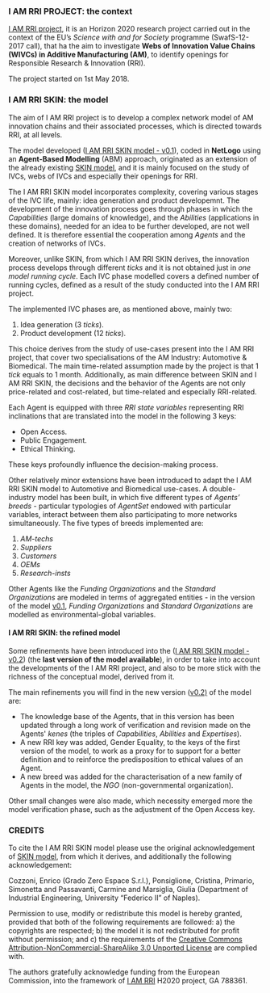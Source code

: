 ### I AM RRI PROJECT: the context
[I AM RRI project](https://iamrri.eu), it is an Horizon 2020 research project carried out in the context of the EU’s _Science with and for Society_ programme (SwafS-12-2017 call), that ha the aim to investigate **Webs of Innovation Value Chains (WIVCs) in Additive Manufacturing (AM)**, to identify openings for Responsible Research & Innovation (RRI).

The project started on 1st May 2018.

### I AM RRI SKIN: the model
The aim of I AM RRI project is to develop a complex network model of AM innovation chains and their associated processes, which is directed towards RRI, at all levels.

The model developed ([I AM RRI SKIN model - v0.1](https://github.com/GradoZeroTeam/IAMRRI/blob/master/IAMRRI-ver0.1.nlogo)), coded in **NetLogo** using an **Agent-Based Modelling** (ABM) approach, originated as an extension of the already existing [SKIN model](https://cress.soc.surrey.ac.uk/skin/), and it is mainly focused on the study of IVCs, webs of IVCs and especially their openings for RRI.

The I AM RRI SKIN model incorporates complexity, covering various stages of the IVC life, mainly: idea generation and product developemnt.
The development of the innovation process goes through phases in which the _Capabilities_ (large domains of knowledge), and the _Abilities_ (applications in these domains), needed for an idea to be further developed, are not well defined. It is therefore essential the cooperation among _Agents_ and the creation of networks of IVCs. 

Moreover, unlike SKIN, from which I AM RRI SKIN derives, the innovation process develops through different _ticks_ and it is not obtained just in _one model running cycle_.
Each IVC phase modelled covers a defined number of running cycles, defined as a result of the study conducted into the I AM RRI project. 

The implemented IVC phases are, as mentioned above, mainly two:
1. Idea generation (3 _ticks_).
2. Product development (12 _ticks_).

This choice derives from the study of use-cases present into the I AM RRI project, that cover two specialisations of the AM Industry: Automotive & Biomedical.
The main time-related assumption made by the project is that 1 _tick_ equals to 1 month.
Additionally, as main difference between SKIN and I AM RRI SKIN, the decisions and the behavior of the Agents are not only price-related and cost-related, but time-related and especially RRI-related.

Each Agent is equipped with three _RRI state variables_ representing RRI inclinations that are translated into the model in the following 3 keys:
- Open Access.
- Public Engagement.
- Ethical Thinking.

These keys profoundly influence the decision-making process.

Other relatively minor extensions have been introduced to adapt the I AM RRI SKIN model to Automotive and Biomedical use-cases.
A double-industry model has been built, in which five different types of _Agents’ breeds_  - particular typologies of _AgentSet_ endowed with particular variables, interact between them also participating to more networks simultaneously.
The five types of breeds implemented are:
1. _AM-techs_
2. _Suppliers_
3. _Customers_
4. _OEMs_
5. _Research-insts_ 

Other Agents like the _Funding Organizations_ and the _Standard Organizations_ are modeled in terms of aggregated entities - in the version of the model [v0.1](https://github.com/GradoZeroTeam/IAMRRI/blob/master/IAMRRI-ver0.1.nlogo), _Funding Organizations_ and _Standard Organizations_ are modelled as environmental-global variables.

#### I AM RRI SKIN: the refined model

Some refinements have been introduced into the ([I AM RRI SKIN model - v0.2](https://github.com/GradoZeroTeam/IAMRRI/blob/master/IAMRRI-ver0.2.nlogo)) (the **last version of the model available**), in order to take into account the developments of the I AM RRI project, and also to be more stick with the richness of the conceptual model, derived from it.

The main refinements you will find in the new version ([v0.2)](https://github.com/GradoZeroTeam/IAMRRI/blob/master/IAMRRI-ver0.2.nlogo) of the model are: 
- The knowledge base of the Agents, that in this version has been updated through a long work of verification and revision made on the Agents' _kenes_ (the triples of _Capabilities_, _Abilities_ and _Expertises_).
- A new RRI key was added, Gender Equality, to the keys of the first version of the model, to work as a proxy for to support for a better definition and to reinforce the predisposition to ethical values of an Agent.
- A new breed was added for the characterisation of a new family of Agents in the model, the _NGO_ (non-governmental organization).

Other small changes were also made, which necessity emerged more  the model verification phase, such as the adjustment of the Open Access key.

### CREDITS
To cite the I AM RRI SKIN model please use the original  acknowledgement of [SKIN model](https://github.com/InnovationNetworks/skin), from which it derives, and additionally the following acknowledgement:

Cozzoni, Enrico (Grado Zero Espace S.r.l.), Ponsiglione, Cristina, Primario, Simonetta and Passavanti, Carmine and Marsiglia, Giulia (Department of Industrial Engineering, University “Federico II” of Naples).

Permission to use, modify or redistribute this model is hereby granted, provided that both of the following requirements are followed: a) the copyrights are respected; b) the model it is not redistributed for profit without permission; and c) the requirements of the [Creative Commons Attribution-NonCommercial-ShareAlike 3.0 Unported License](http://creativecommons.org/licenses/by-nc-sa/3.0/) are complied with.

The authors gratefully acknowledge funding from the European Commission, into the framework of [I AM RRI](https://iamrri.eu) H2020 project, GA 788361.
